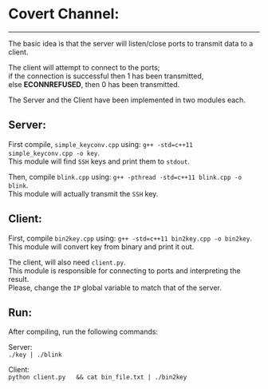 # Covert Channel:  
---  
The basic idea is that the server will listen/close ports to transmit data to a client.   
  
The client will attempt to connect to the ports;  
if the connection is successful then 1 has been transmitted,  
else **ECONNREFUSED**, then 0 has been transmitted.  

The Server and the Client have been implemented in two modules each.  

## Server:  
First compile, `simple_keyconv.cpp` using: `g++ -std=c++11 simple_keyconv.cpp -o key`.  
This module will find `SSH` keys and print them to `stdout`.  

Then, compile `blink.cpp` using: `g++ -pthread -std=c++11 blink.cpp -o blink`.  
This module will actually transmit the `SSH` key.  

## Client:  
First, compile `bin2key.cpp` using: `g++ -std=c++11 bin2key.cpp -o bin2key`.  
This module will convert key from binary and print it out.  

The client, will also need `client.py`.  
This module is responsible for connecting to ports and interpreting the result.   
Please, change the `IP` global variable to match that of the server.  

## Run:  
After compiling, run the following commands:   

Server:  
`./key | ./blink`  

Client:   
`python client.py   && cat bin_file.txt | ./bin2key`  
